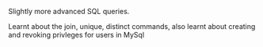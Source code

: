 Slightly more advanced SQL queries.

Learnt about the join, unique, distinct commands,
also learnt about creating and revoking privleges for users in MySql


